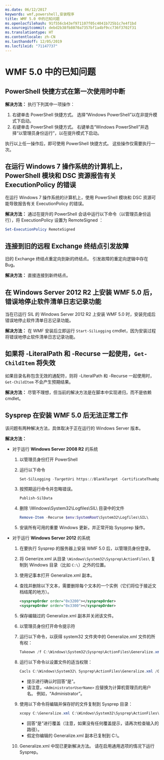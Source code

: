 ```yaml
---
ms.date: 06/12/2017
keywords: wmf,powershell,安装程序
title: WMF 5.0 中的已知问题
ms.openlocfilehash: 91f556cb43ef971107f05c4041b725b1c7e4f1bd
ms.sourcegitcommit: debd2b38fb8070a7357bf1a4bf9cc736f3702f31
ms.translationtype: HT
ms.contentlocale: zh-CN
ms.lasthandoff: 12/05/2019
ms.locfileid: "71147737"
---
```

# <a name="known-issues-in-wmf-50"></a>WMF 5.0 中的已知问题

## <a name="powershell-shortcuts-are-broken-when-used-for-the-first-time"></a>PowerShell 快捷方式在第一次使用时中断

**解决方法：** 执行下列其中一项操作：

1. 右键单击 PowerShell 快捷方式。 选择“Windows PowerShell”以在非提升模式下启动。
2. 右键单击 PowerShell 快捷方式。 右键单击“Windows PowerShell”并选择“以管理员身份运行”，以在提升模式下启动。

执行以上任一操作后，即可使用 PowerShell 快捷方式。 这些操作仅需要执行一次。

## <a name="powershell-modules-and-dsc-resources-report-errors-about-executionpolicy-on-windows-7"></a>在运行 Windows 7 操作系统的计算机上，PowerShell 模块和 DSC 资源报告有关 ExecutionPolicy 的错误

在运行 Windows 7 操作系统的计算机上，使用 PowerShell 模块和 DSC 资源可能导致报告有关 ExecutionPolicy 的错误。

**解决方法：** 通过在提升的 PowerShell 会话中运行以下命令（以管理员身份运行），将 ExecutionPolicy 设置为 RemoteSigned  ：

```powershell
Set-ExecutionPolicy RemoteSigned
```

## <a name="connecting-to-an-old-remote-exchange-endpoint-causes-a-crash"></a>连接到旧的远程 Exchange 终结点引发故障

旧的 Exchange 终结点重定向到新的终结点。 引发故障的重定向逻辑中存在 Bug。

**解决方法：** 直接连接到新终结点。

## <a name="software-inventory-logging-feature-is-erroneously-stopped-after-wmf-50-installation-on-windows-server-2012-r2"></a>在 Windows Server 2012 R2 上安装 WMF 5.0 后，错误地停止软件清单日志记录功能

当在已运行 SIL 的 Windows Server 2012 R2 上安装 WMF 5.0 时，安装完成后错误地停止软件清单日志记录功能。

**解决方法：** 在 WMF 安装后立即运行 `Start-SilLogging` cmdlet，因为安装过程将错误地停止软件清单日志记录功能。

## <a name="get-childitem-does-not-work-if--literalpath-and--recurse-are-used-together"></a>如果将 -LiteralPath 和 -Recurse 一起使用，`Get-ChildItem` 将失效

如果目录名称包含无效的通配符，则将 -LiteralPath 和 -Recurse 一起使用时，`Get-ChildItem` 不会产生预期结果。

**解决方法：** 尽管不理想，但当前的解决方法是在脚本中实现递归，而不是依赖 cmdlet。

## <a name="sysprep-fails-after-wmf-50-installation"></a>Sysprep 在安装 WMF 5.0 后无法正常工作

该问题有两种解决方法，具体取决于正在运行的 Windows Server 版本。

**解决方法：**

- 对于运行 **Windows Server 2008 R2** 的系统
  1. 以管理员身份打开 PowerShell
  2. 运行以下命令

     ```powershell
     Set-SilLogging -TargetUri https://BlankTarget -CertificateThumbprint 0123456789
     ```

  3. 按预期运行命令并忽略错误。

     ```powershell
     Publish-SilData
     ```

  4. 删除 \Windows\System32\Logfiles\SIL\ 目录中的文件

     ```powershell
     Remove-Item -Recurse $env:SystemRoot\System32\Logfiles\SIL\
     ```

  5. 安装所有可用的重要 Windows 更新，并正常开始 Sysyprep 操作。

- 对于运行 **Windows Server 2012** 的系统
  1. 在要执行 Sysprep 的服务器上安装 WMF 5.0 后，以管理员身份登录。
  2. 将 Generize.xml 从目录 `\Windows\System32\Sysprep\ActionFiles\` 复制到 Windows 目录（比如 `C:\`）之外的位置。
  3. 使用记事本打开 Generalize.xml 副本。
  4. 查找并删除以下文本，需要删除每个文本的一个实例（它们将位于接近文档结尾的地方）。

     ```xml
     <sysprepOrder order="0x3200"></sysprepOrder>
     <sysprepOrder order="0x3300"></sysprepOrder>
     ```

  5. 保存编辑过的 Generalize.xml 副本并关闭该文件。
  6. 以管理员身份打开命令提示符
  7. 运行以下命令，以获得 system32 文件夹中的 Generalize.xml 文件的所有权：

     ```powershell
     Takeown /f C:\Windows\System32\Sysprep\ActionFiles\Generalize.xml
     ```

  8. 运行以下命令以设置文件的适当权限：

     ```powershell
     Cacls C:\Windows\System32\ Sysprep\ActionFiles\Generalize.xml /G `<AdministratorUserName>`:F
     ```

     - 提示进行确认时回答“是”。
     - 请注意，`<AdministratorUserName>` 应替换为计算机管理员的用户名。 例如，“Administrator”。

  9. 使用以下命令将编辑并保存好的文件复制到 Sysprep 目录：

     ```powershell
     xcopy C:\Generalize.xml C:\Windows\System32\Sysprep\ActionFiles\Generalize.xml
     ```

     - 回答“是”进行覆盖（注意，如果没有任何覆盖提示，请再次检查输入的路径）。
     - 假定你编辑的 Generalize.xml 副本已复制到 C:\。

  10. Generalize.xml 中现已更新解决方法。 请在启用通用选项的情况下运行 Sysprep。